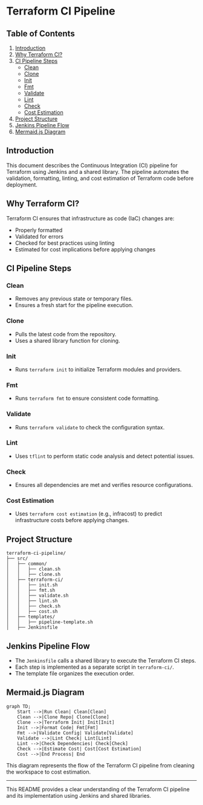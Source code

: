 # Terraform CI Pipeline

## Table of Contents
1. [Introduction](#introduction)
2. [Why Terraform CI?](#why-terraform-ci)
3. [CI Pipeline Steps](#ci-pipeline-steps)
   - [Clean](#clean)
   - [Clone](#clone)
   - [Init](#init)
   - [Fmt](#fmt)
   - [Validate](#validate)
   - [Lint](#lint)
   - [Check](#check)
   - [Cost Estimation](#cost-estimation)
4. [Project Structure](#project-structure)
5. [Jenkins Pipeline Flow](#jenkins-pipeline-flow)
6. [Mermaid.js Diagram](#mermaidjs-diagram)

## Introduction
This document describes the Continuous Integration (CI) pipeline for Terraform using Jenkins and a shared library. The pipeline automates the validation, formatting, linting, and cost estimation of Terraform code before deployment.

## Why Terraform CI?
Terraform CI ensures that infrastructure as code (IaC) changes are:
- Properly formatted
- Validated for errors
- Checked for best practices using linting
- Estimated for cost implications before applying changes

## CI Pipeline Steps

### Clean
- Removes any previous state or temporary files.
- Ensures a fresh start for the pipeline execution.

### Clone
- Pulls the latest code from the repository.
- Uses a shared library function for cloning.

### Init
- Runs `terraform init` to initialize Terraform modules and providers.

### Fmt
- Runs `terraform fmt` to ensure consistent code formatting.

### Validate
- Runs `terraform validate` to check the configuration syntax.

### Lint
- Uses `tflint` to perform static code analysis and detect potential issues.

### Check
- Ensures all dependencies are met and verifies resource configurations.

### Cost Estimation
- Uses `terraform cost estimation` (e.g., infracost) to predict infrastructure costs before applying changes.

## Project Structure
```
terraform-ci-pipeline/
├── src/
│   ├── common/
│   │   ├── clean.sh
│   │   ├── clone.sh
│   ├── terraform-ci/
│   │   ├── init.sh
│   │   ├── fmt.sh
│   │   ├── validate.sh
│   │   ├── lint.sh
│   │   ├── check.sh
│   │   ├── cost.sh
│   ├── templates/
│   │   ├── pipeline-template.sh
│   ├── Jenkinsfile
```

## Jenkins Pipeline Flow
- The `Jenkinsfile` calls a shared library to execute the Terraform CI steps.
- Each step is implemented as a separate script in `terraform-ci/`.
- The template file organizes the execution order.

## Mermaid.js Diagram
```mermaid
graph TD;
    Start -->|Run Clean| Clean[Clean]
    Clean -->|Clone Repo| Clone[Clone]
    Clone -->|Terraform Init| Init[Init]
    Init -->|Format Code| Fmt[Fmt]
    Fmt -->|Validate Config| Validate[Validate]
    Validate -->|Lint Check| Lint[Lint]
    Lint -->|Check Dependencies| Check[Check]
    Check -->|Estimate Cost| Cost[Cost Estimation]
    Cost -->|End Process| End
```

This diagram represents the flow of the Terraform CI pipeline from cleaning the workspace to cost estimation.

---
This README provides a clear understanding of the Terraform CI pipeline and its implementation using Jenkins and shared libraries.

